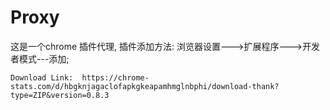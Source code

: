 # Proxy
这是一个chrome 插件代理, 插件添加方法: 浏览器设置--->扩展程序--->开发者模式---添加;
``` 
Download Link:  https://chrome-stats.com/d/hbgknjagaclofapkgkeapamhmglnbphi/download-thank?type=ZIP&version=0.8.3
```
